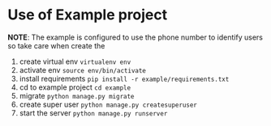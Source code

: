 # Use of Example project

**NOTE**: The example is configured to use the phone number to identify users so take care when create the 

1. create virtual env
`virtualenv env`
1. activate env `source env/bin/activate`
1. install requirements `pip install -r example/requirements.txt`
1. cd to example project `cd example`
1. migrate `python manage.py migrate`
1. create super user `python manage.py createsuperuser`
1. start the server `python manage.py runserver`
